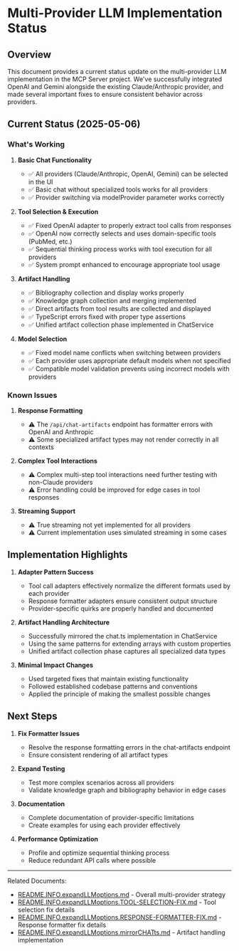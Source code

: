 # Multi-Provider LLM Implementation Status

## Overview
This document provides a current status update on the multi-provider LLM implementation in the MCP Server project. We've successfully integrated OpenAI and Gemini alongside the existing Claude/Anthropic provider, and made several important fixes to ensure consistent behavior across providers.

## Current Status (2025-05-06)

### What's Working

1. **Basic Chat Functionality**
   - ✅ All providers (Claude/Anthropic, OpenAI, Gemini) can be selected in the UI
   - ✅ Basic chat without specialized tools works for all providers
   - ✅ Provider switching via modelProvider parameter works correctly

2. **Tool Selection & Execution**
   - ✅ Fixed OpenAI adapter to properly extract tool calls from responses
   - ✅ OpenAI now correctly selects and uses domain-specific tools (PubMed, etc.)
   - ✅ Sequential thinking process works with tool execution for all providers
   - ✅ System prompt enhanced to encourage appropriate tool usage

3. **Artifact Handling**
   - ✅ Bibliography collection and display works properly
   - ✅ Knowledge graph collection and merging implemented
   - ✅ Direct artifacts from tool results are collected and displayed
   - ✅ TypeScript errors fixed with proper type assertions
   - ✅ Unified artifact collection phase implemented in ChatService

4. **Model Selection**
   - ✅ Fixed model name conflicts when switching between providers
   - ✅ Each provider uses appropriate default models when not specified
   - ✅ Compatible model validation prevents using incorrect models with providers

### Known Issues

1. **Response Formatting**
   - ⚠️ The `/api/chat-artifacts` endpoint has formatter errors with OpenAI and Anthropic
   - ⚠️ Some specialized artifact types may not render correctly in all contexts

2. **Complex Tool Interactions**
   - ⚠️ Complex multi-step tool interactions need further testing with non-Claude providers
   - ⚠️ Error handling could be improved for edge cases in tool responses

3. **Streaming Support**
   - ⚠️ True streaming not yet implemented for all providers
   - ⚠️ Current implementation uses simulated streaming in some cases

## Implementation Highlights

1. **Adapter Pattern Success**
   - Tool call adapters effectively normalize the different formats used by each provider
   - Response formatter adapters ensure consistent output structure
   - Provider-specific quirks are properly handled and documented

2. **Artifact Handling Architecture**
   - Successfully mirrored the chat.ts implementation in ChatService
   - Using the same patterns for extending arrays with custom properties
   - Unified artifact collection phase captures all specialized data types

3. **Minimal Impact Changes**
   - Used targeted fixes that maintain existing functionality
   - Followed established codebase patterns and conventions
   - Applied the principle of making the smallest possible changes

## Next Steps

1. **Fix Formatter Issues**
   - Resolve the response formatting errors in the chat-artifacts endpoint
   - Ensure consistent rendering of all artifact types

2. **Expand Testing**
   - Test more complex scenarios across all providers
   - Validate knowledge graph and bibliography behavior in edge cases

3. **Documentation**
   - Complete documentation of provider-specific limitations
   - Create examples for using each provider effectively

4. **Performance Optimization**
   - Profile and optimize sequential thinking process
   - Reduce redundant API calls where possible

---

Related Documents:
- [README.INFO.expandLLMoptions.md](./README.PLAN.expandLLMoptions.md) - Overall multi-provider strategy
- [README.INFO.expandLLMoptions.TOOL-SELECTION-FIX.md](./README.PLAN.expandLLMoptions.TOOL-SELECTION-FIX.md) - Tool selection fix details
- [README.INFO.expandLLMoptions.RESPONSE-FORMATTER-FIX.md](./README.PLAN.expandLLMoptions.RESPONSE-FORMATTER-FIX.md) - Response formatter fix details
- [README.INFO.expandLLMoptions.mirrorCHATts.md](./README.PLAN.expandLLMoptions.mirrorCHATts.md) - Artifact handling implementation 
